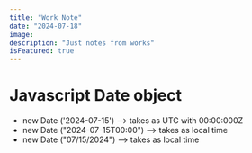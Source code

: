 ```yaml
---
title: "Work Note"
date: "2024-07-18"
image:
description: "Just notes from works"
isFeatured: true
---
```


# Javascript Date object

- new Date ('2024-07-15') --> takes as UTC with 00:00:000Z
- new Date ("2024-07-15T00:00") --> takes as local time
- new Date ("07/15/2024") --> takes as local time
